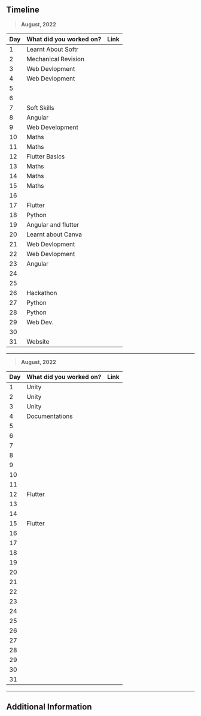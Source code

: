 ## Timeline

> **August, 2022**

|Day|What did you worked on?|Link|
|-------|------|--------|
|1|Learnt About Softr ||
|2|Mechanical Revision||
|3|Web Devlopment ||
|4|Web Devlopment ||
|5|||
|6|||
|7|Soft Skills||
|8|Angular||
|9|Web Development ||
|10|Maths ||
|11|Maths ||
|12|Flutter Basics||
|13|Maths ||
|14|Maths||
|15|Maths||
|16|||
|17|Flutter ||
|18|Python ||
|19|Angular and flutter ||
|20|Learnt about Canva ||
|21|Web Devlopment||
|22|Web Devlopment ||
|23|Angular||
|24|||
|25|||
|26|Hackathon ||
|27|Python ||
|28|Python ||
|29|Web Dev. ||
|30|||
|31| Website ||



---


> **August, 2022**

|Day|What did you worked on?|Link|
|-------|------|--------|
|1|Unity||
|2|Unity||
|3|Unity||
|4|Documentations||
|5|||
|6|||
|7|||
|8|||
|9|||
|10|||
|11|||
|12|Flutter||
|13|||
|14|||
|15|Flutter||
|16|||
|17|||
|18|||
|19|||
|20|||
|21|||
|22|||
|23|||
|24|||
|25|||
|26|||
|27|||
|28|||
|29|||
|30|||
|31|||



---

## Additional Information
